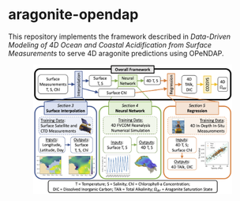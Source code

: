 # aragonite-opendap

This repository implements the framework described in *Data-Driven Modeling of 4D Ocean and Coastal Acidification from Surface Measurements* to serve 4D aragonite predictions using OPeNDAP.

<p align="center">
	<img src="figures/OA_framework.png" alt="photo not available" width="80%" height="80%">
</p>
